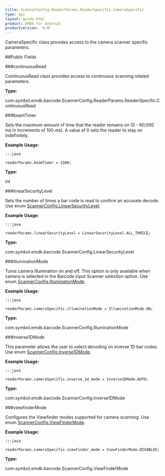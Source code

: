 ```yaml
---
title: ScannerConfig.ReaderParams.ReaderSpecific.CameraSpecific
type: api
layout: guide.html
product: EMDK For Android
productversion: '4.0'
---
```



CameraSpecific class provides access to the camera scanner specific parameters.

##Public Fields

###continuousRead

ContinuousRead class provides access to continuous scanning related parameters.

**Type:**

com.symbol.emdk.barcode.ScannerConfig.ReaderParams.ReaderSpecific.ContinuousRead

###beamTimer

Sets the maximum amount of time that the reader remains on (0 - 60,000 ms in increments of 100 ms). 
 A value of 0 sets the reader to stay on indefinitely.
 
 

**Example Usage:**
	
	:::java
	
	readerParams.beamTimer = 1500;
	


**Type:**

int

###linearSecurityLevel

Sets the number of times a bar code is read to confirm an accurate decode.
 Use enum [ ScannerConfig.LinearSecurityLevel](../ScannerConfig-LinearSecurityLevel).
 
 

**Example Usage:**
	
	:::java
	
	readerParams.linearSecurityLevel = LinearSecurityLevel.ALL_THRICE;
	


**Type:**

com.symbol.emdk.barcode.ScannerConfig.LinearSecurityLevel

###illuminationMode

Turns camera illumination on and off. 
 This option is only available when camera is selected in the Barcode input Scanner selection option.
 Use enum [ ScannerConfig.IlluminationMode](../ScannerConfig-IlluminationMode).
 
 

**Example Usage:**
	
	:::java
	
	readerParams.cameraSpecific.illuminationMode = IlluminationMode.ON;
	


**Type:**

com.symbol.emdk.barcode.ScannerConfig.IlluminationMode

###inverse1DMode

This parameter allows the user to select decoding on inverse 1D bar codes.
 Use enum [ ScannerConfig.Inverse1DMode](../ScannerConfig-Inverse1DMode).
 
 

**Example Usage:**
	
	:::java
	
	readerParams.cameraSpecific.inverse_1d_mode = Inverse1DMode.AUTO;
	


**Type:**

com.symbol.emdk.barcode.ScannerConfig.Inverse1DMode

###viewfinderMode

Configures the Viewfinder modes supported for camera scanning.
 Use enum [ ScannerConfig.ViewFinderMode](../ScannerConfig-ViewFinderMode).
 
 

**Example Usage:**
	
	:::java
	
	readerParams.cameraSpecific.viewfinder_mode = ViewFinderMode.DISABLED;
	


**Type:**

com.symbol.emdk.barcode.ScannerConfig.ViewFinderMode













